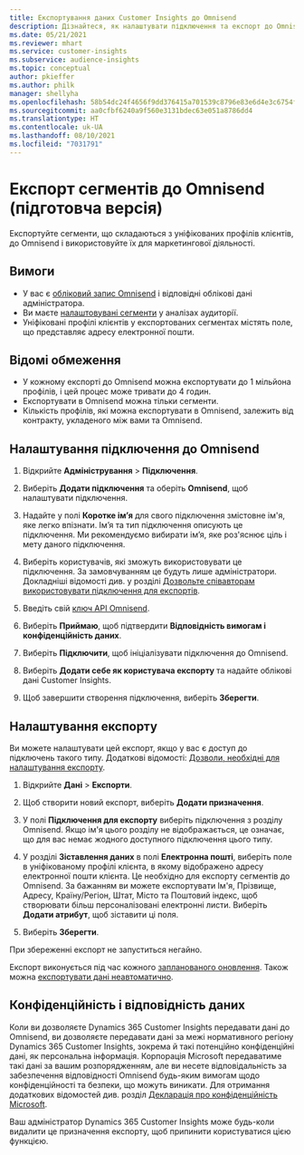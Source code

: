 ```yaml
---
title: Експортування даних Customer Insights до Omnisend
description: Дізнайтеся, як налаштувати підключення та експорт до Omnisend.
ms.date: 05/21/2021
ms.reviewer: mhart
ms.service: customer-insights
ms.subservice: audience-insights
ms.topic: conceptual
author: pkieffer
ms.author: philk
manager: shellyha
ms.openlocfilehash: 58b54dc24f4656f9dd376415a701539c8796e83e6d4e3c6754f5627ce77c5685
ms.sourcegitcommit: aa0cfbf6240a9f560e3131bdec63e051a8786dd4
ms.translationtype: HT
ms.contentlocale: uk-UA
ms.lasthandoff: 08/10/2021
ms.locfileid: "7031791"
---
```

# <a name="export-segments-to-omnisend-preview"></a>Експорт сегментів до Omnisend (підготовча версія)

Експортуйте сегменти, що складаються з уніфікованих профілів клієнтів, до Omnisend і використовуйте їх для маркетингової діяльності.

## <a name="prerequisites"></a>Вимоги

-   У вас є [обліковий запис Omnisend](https://www.omnisend.com/) і відповідні облікові дані адміністратора.
-   Ви маєте [налаштовувані сегменти](segments.md) у аналізах аудиторії.
-   Уніфіковані профілі клієнтів у експортованих сегментах містять поле, що представляє адресу електронної пошти.

## <a name="known-limitations"></a>Відомі обмеження

- У кожному експорті до Omnisend можна експортувати до 1 мільйона профілів, і цей процес може тривати до 4 годин.
- Експортувати в Omnisend можна тільки сегменти.
- Кількість профілів, які можна експортувати в Omnisend, залежить від контракту, укладеного між вами та Omnisend.

## <a name="set-up-connection-to-omnisend"></a>Налаштування підключення до Omnisend

1. Відкрийте **Адміністрування** > **Підключення**.

1. Виберіть **Додати підключення** та оберіть **Omnisend**, щоб налаштувати підключення.

1. Надайте у полі **Коротке ім’я** для свого підключення змістовне ім'я, яке легко впізнати. Ім’я та тип підключення описують це підключення. Ми рекомендуємо вибирати ім’я, яке роз'яснює ціль і мету даного підключення.

1. Виберіть користувачів, які зможуть використовувати це підключення. За замовчуванням це будуть лише адміністратори. Докладніші відомості див. у розділі [Дозвольте співавторам використовувати підключення для експортів](connections.md#allow-contributors-to-use-a-connection-for-exports).

1. Введіть свій [ключ API Omnisend](https://support.omnisend.com/en/articles/1061890-generating-api-key).

1. Виберіть **Приймаю**, щоб підтвердити **Відповідність вимогам і конфіденційність даних**.

1. Виберіть **Підключити**, щоб ініціалізувати підключення до Omnisend.

1. Виберіть **Додати себе як користувача експорту** та надайте облікові дані Customer Insights.

1. Щоб завершити створення підключення, виберіть **Зберегти**.

## <a name="configure-an-export"></a>Налаштування експорту

Ви можете налаштувати цей експорт, якщо у вас є доступ до підключень такого типу. Додаткові відомості: [Дозволи, необхідні для налаштування експорту](export-destinations.md#set-up-a-new-export).

1. Відкрийте **Дані** > **Експорти**.

1. Щоб створити новий експорт, виберіть **Додати призначення**.

1. У полі **Підключення для експорту** виберіть підключення з розділу Omnisend. Якщо ім'я цього розділу не відображається, це означає, що для вас немає жодного доступного підключення цього типу.

1. У розділі **Зіставлення даних** в полі **Електронна пошті**, виберіть поле в уніфікованому профілі клієнта, в якому відображено адресу електронної пошти клієнта. Це необхідно для експорту сегментів до Omnisend. За бажанням ви можете експортувати Ім'я, Прізвище, Адресу, Країну/Регіон, Штат, Місто та Поштовий індекс, щоб створювати більш персоналізовані електронні листи. Виберіть **Додати атрибут**, щоб зіставити ці поля.

1. Виберіть **Зберегти**.

При збереженні експорт не запуститься негайно.

Експорт виконується під час кожного [запланованого оновлення](system.md#schedule-tab). Також можна [експортувати дані неавтоматично](export-destinations.md#run-exports-on-demand). 


## <a name="data-privacy-and-compliance"></a>Конфіденційність і відповідність даних

Коли ви дозволяєте Dynamics 365 Customer Insights передавати дані до Omnisend, ви дозволяєте передавати дані за межі нормативного регіону Dynamics 365 Customer Insights, зокрема й такі потенційно конфіденційні дані, як персональна інформація. Корпорація Microsoft передаватиме такі дані за вашим розпорядженням, але ви несете відповідальність за забезпечення відповідності Omnisend будь-яким вимогам щодо конфіденційності та безпеки, що можуть виникати. Для отримання додаткових відомостей див. розділ [Декларація про конфіденційність Microsoft](https://go.microsoft.com/fwlink/?linkid=396732).

Ваш адміністратор Dynamics 365 Customer Insights може будь-коли видалити це призначення експорту, щоб припинити користуватися цією функцією.
